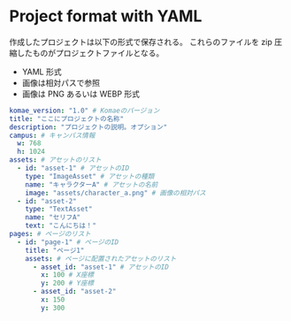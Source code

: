 # Project format with YAML

作成したプロジェクトは以下の形式で保存される。
これらのファイルを zip 圧縮したものがプロジェクトファイルとなる。

- YAML 形式
- 画像は相対パスで参照
- 画像は PNG あるいは WEBP 形式

```yaml
komae_version: "1.0" # Komaeのバージョン
title: "ここにプロジェクトの名称"
description: "プロジェクトの説明。オプション"
campus: # キャンパス情報
  w: 768
  h: 1024
assets: # アセットのリスト
  - id: "asset-1" # アセットのID
    type: "ImageAsset" # アセットの種類
    name: "キャラクターA" # アセットの名前
    image: "assets/character_a.png" # 画像の相対パス
  - id: "asset-2"
    type: "TextAsset"
    name: "セリフA"
    text: "こんにちは！"
pages: # ページのリスト
  - id: "page-1" # ページのID
    title: "ページ1"
    assets: # ページに配置されたアセットのリスト
      - asset_id: "asset-1" # アセットのID
        x: 100 # X座標
        y: 200 # Y座標
      - asset_id: "asset-2"
        x: 150
        y: 300
```
